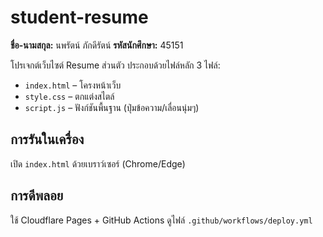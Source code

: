 # student-resume

**ชื่อ-นามสกุล:** นพรัตน์ ภักดีรัตน์
**รหัสนักศึกษา:** 45151

โปรเจกต์เว็บไซต์ Resume ส่วนตัว ประกอบด้วยไฟล์หลัก 3 ไฟล์:
- `index.html` – โครงหน้าเว็บ
- `style.css` – ตกแต่งสไตล์
- `script.js` – ฟังก์ชันพื้นฐาน (ปุ่มข้อความ/เลื่อนนุ่มๆ)

## การรันในเครื่อง
เปิด `index.html` ด้วยเบราว์เซอร์ (Chrome/Edge)

## การดีพลอย
ใช้ Cloudflare Pages + GitHub Actions ดูไฟล์ `.github/workflows/deploy.yml`
